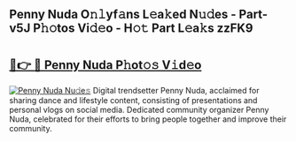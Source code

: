 ## Penny Nuda O𝚗𝚕yf𝚊ns L𝚎a𝚔ed N𝚞𝚍es - Part-v5J P𝚑𝚘tos Vi𝚍𝚎o - H𝚘𝚝 Part L𝚎a𝚔s zzFK9

# <h2><a href="http://kfekn9i.oniu.top/?m=Penny+Nuda">🔗👉 🔴 Penny Nuda P𝚑ot𝚘𝚜 V𝚒d𝚎o</a></h2>

[![Penny Nuda Nu𝚍e𝚜](https://i.imgur.com/0qMVB7G.gif)](http://kfekn9i.oniu.top/?m=Penny+Nuda)
Digital trendsetter Penny Nuda, acclaimed for sharing dance and lifestyle content, consisting of presentations and personal vlogs on social media. Dedicated community organizer Penny Nuda, celebrated for their efforts to bring people together and improve their community.  
